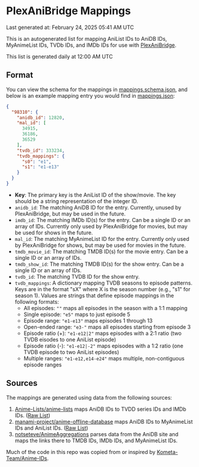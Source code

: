 # PlexAniBridge Mappings

Last generated at: February 24, 2025 05:41 AM UTC

This is an autogenerated list for mapping AniList IDs to AniDB IDs, MyAnimeList IDs, TVDb IDs, and IMDb IDs for use with [PlexAniBridge](https://github.com/eliasbenb/PlexAniBridge).

This list is generated daily at 12:00 AM UTC

## Format

You can view the schema for the mappings in [mappings.schema.json](./mappings.schema.json), and below is an example mapping entry you would find in [mappings.json](./mappings.json):

```json
{
  "98310": {
    "anidb_id": 12820,
    "mal_id": [
      34915,
      36186,
      36529
    ],
    "tvdb_id": 333234,
    "tvdb_mappings": {
      "s0": "e1",
      "s1": "e1-e13"
    }
  }
}
```

- **Key**: The primary key is the AniList ID of the show/movie. The key should be a string representation of the integer ID.
- `anidb_id`: The matching AniDB ID for the entry. Currently, unused by PlexAniBridge, but may be used in the future.
- `imdb_id`: The matching IMDb ID(s) for the entry. Can be a single ID or an array of IDs. Currently only used by PlexAniBridge for movies, but may be used for shows in the future.
- `mal_id`: The matching MyAnimeList ID for the entry. Currently only used by PlexAniBridge for shows, but may be used for movies in the future.
- `tmdb_movie_id`: The matching TMDB ID(s) for the movie entry. Can be a single ID or an array of IDs.
- `tmdb_show_id`: The matching TMDB ID(s) for the show entry. Can be a single ID or an array of IDs.
- `tvdb_id`: The matching TVDB ID for the show entry.
- `tvdb_mappings`: A dictionary mapping TVDB seasons to episode patterns. Keys are in the format "sX" where X is the season number (e.g., "s1" for season 1). Values are strings that define episode mappings in the following formats:
  - All episodes: `""` maps all episodes in the season with a 1:1 mapping
  - Single episode: `"e5"` maps to just episode 5
  - Episode range: `"e1-e13"` maps episodes 1 through 13
  - Open-ended range: `"e3-"` maps all episodes starting from episode 3
  - Episode ratio (+): `"e1-e12|2"` maps episodes with a 2:1 ratio (two TVDB eisodes to one AniList episode)
  - Episode ratio (-): `"e1-e12|-2"` maps episodes with a 1:2 ratio (one TVDB episode to two AniList episodes)
  - Multiple ranges: `"e1-e12,e14-e24"` maps multiple, non-contiguous episode ranges

## Sources

The mappings are generated using data from the following sources:

1. [Anime-Lists/anime-lists](https://github.com/Anime-Lists/anime-lists/) maps AniDB IDs to TVDD series IDs and IMDb IDs. ([Raw List](https://raw.githubusercontent.com/Anime-Lists/anime-lists/master/anime-list-master.xml))
2. [manami-project/anime-offline-database](https://github.com/manami-project/anime-offline-database/) maps AniDB IDs to MyAnimeList IDs and AniList IDs. ([Raw List](https://raw.githubusercontent.com/manami-project/anime-offline-database/master/anime-offline-database.json))
3. [notseteve/AnimeAggregations](https://github.com/notseteve/AnimeAggregations) parses data from the AniDB site and maps the links there to TMDB IDs, IMDb IDs, and MyAnimeList IDs.

Much of the code in this repo was copied from or inspired by [Kometa-Team/Anime-IDs](https://github.com/Kometa-Team/Anime-IDs).
